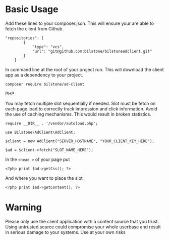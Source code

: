 Basic Usage
===

Add these lines to your composer.json. This will ensure your are able to fetch the client from Github.
```
"repositories": [
        {
            "type": "vcs",
            "url": "git@github.com:bilstone/bilstoneadclient.git"
        }
    ]
```

In command line at the root of your project run. This will download the client app as a dependency to your project.
```
composer require bilstone/ad-client
```

PHP

You may fetch multiple slot sequentially if needed. Slot must be fetch on each page load to correctly track impression and click information. Avoid the use of caching mechanisms. This would result in broken statistics. 
```
require __DIR__ . '/vendor/autoload.php';

use Bilstone\AdClient\AdClient;

$client = new AdClient("SERVER_HOSTNAME", "YOUR_CLIENT_KEY_HERE");

$ad = $client->fetch("SLOT_NAME_HERE");

```

In the `<head >` of your page put

```
<?php print $ad->getCss(); ?>
```

And where you want to place the slot
```
<?php print $ad->getContent(); ?>
```

Warning
===
Please only use the client application with a content source that you trust. Using untrusted source could compromise your whole userbase and result in serious damage to your systems. Use at your own risks